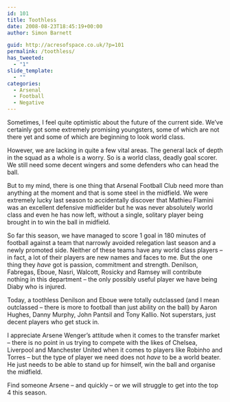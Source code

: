 ```yaml
---
id: 101
title: Toothless
date: 2008-08-23T18:45:19+00:00
author: Simon Barnett

guid: http://acresofspace.co.uk/?p=101
permalink: /toothless/
has_tweeted:
  - "1"
slide_template:
  - ""
categories:
  - Arsenal
  - Football
  - Negative
---
```

Sometimes, I feel quite optimistic about the future of the current side. We&#8217;ve certainly got some extremely promising youngsters, some of which are not there yet and some of which are beginning to look world class.

<!--more-->

However, we are lacking in quite a few vital areas. The general lack of depth in the squad as a whole is a worry. So is a world class, deadly goal scorer. We still need some decent wingers and some defenders who can head the ball.

But to my mind, there is one thing that Arsenal Football Club need more than anything at the moment and that is some steel in the midfield. We were extremely lucky last season to accidentally discover that Mathieu Flamini was an excellent defensive midfielder but he was never absolutely world class and even he has now left, without a single, solitary player being brought in to win the ball in midfield.

So far this season, we have managed to score 1 goal in 180 minutes of football against a team that narrowly avoided relegation last season and a newly promoted side. Neither of these teams have any world class players &#8211; in fact, a lot of their players are new names and faces to me. But the one thing they _have_ got is passion, commitment and strength. Denilson, Fabregas, Eboue, Nasri, Walcott, Rosicky and Ramsey will contribute nothing in this department &#8211; the only possibly useful player we have being Diaby who is injured.

Today, a toothless Denilson and Eboue were totally outclassed (and I mean outclassed &#8211; there is more to football than just ability on the ball) by Aaron Hughes, Danny Murphy, John Pantsil and Tony Kallio. Not superstars, just decent players who get stuck in.

I appreciate Arsene Wenger&#8217;s attitude when it comes to the transfer market &#8211; there is no point in us trying to compete with the likes of Chelsea, Liverpool and Manchester United when it comes to players like Robinho and Torres &#8211; but the type of player we need does not _have_ to be a world beater. He just needs to be able to stand up for himself, win the ball and organise the midfield.

Find someone Arsene &#8211; and quickly &#8211; or we will struggle to get into the top 4 this season.

